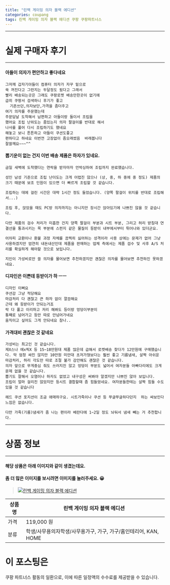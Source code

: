 ```yaml
---
title: "린백 게이밍 의자 블랙 에디션"
categories: coupang
tags: 린백 게이밍 의자 블랙 에디션 쿠팡 쿠팡파트너스
---
```

---

# 실제 구매자 후기

---


####    아들이 의자가 편안하고  좋다네요
    그저께 갑자기아들이 컴퓨터 의자가 자꾸 밑으로
    쑥 꺼진다고 그런지는 두달정도 됬다고 그래서
    빨리 배송되는곳은 그래도 쿠팡로켓 배송만한곳이 없기에
    급히 쿠팡서 검색하니 후기가 좋고
      기존쓰던,의자보단,가격을 좀더주고
    여기 의자를 주문했는데
    주문담날 도착해서 남편하고 아들이랑 둘이서 조립을
    했어요 조립 난위도는 좀있는지 의자 팔걸이를 반대로 해서
    나사를 풀어 다시 조립하기도 했네요
    해놓고 보니 튼튼하고 아들이 쿠션도좋고
    편하다고 하네요 이번껀 고장없이 좀오래썼음  바래봅니다
    잘쓸께요~~~^^

####    뽑기운이 없는 건지 이번 배송 제품은 하자가 있네요.
    금일 새벽에 도착했다는 연락을 받자마자 언박싱하여 조립까지 완료했습니다.
    
    성인 남성 기준으로 조립 난이도는 크게 어렵진 않으나 (상, 중, 하 중에 중 정도) 제품의 크기 때문에 보조 인원이 있으면 더 빠르게 조립할 것 같습니다.
    
    조립하는 데에 걸린 시간은 대략 1시간 정도 들었습니다. (양쪽 팔걸이 위치를 반대로 조립해서...)
    
    조립 후, 앉았을 때도 PC방 의자까지는 아니지만 장시간 앉아있기에 나쁘진 않을 것 같습니다.
    
    다만 제품의 검수 처리가 미흡한 건지 양쪽 팔걸이 부분과 시트 부분, 그리고 허리 받침대 연결선을 통과시키는 목 부분에 스펀지 같은 물질이 등받이 내부에서부터 튀어나와 있더군요.
    
    어차피 교환이나 환불 과정 자체를 끔찍히 싫어하는 성격이라 사용 상에는 문제가 없어 그냥 사용하겠지만 엄연히 내돈내산인데 제품을 판매하는 업체 측에서는 제품 검수 및 사후 A/S 처리를 확실하게 해야할 것으로 보입니다.
    
    지인이 가성비로만 쓸 의자를 물어보면 추천하겠지만 괜찮은 의자를 물어보면 추천하진 못하겠네요.

####    디자인은 이쁜데 등받이가 하 ㅡㅡ
    디자인 이뻐요 
    쿠션감 그냥 적당해요 
    마감처리 다 괜찮고 큰 하자 없이 깔끔해요 
    근데 왜 등받이가 안되는거죠 
    락 다 풀고 이리하고 저리 해봐도 등이랑 엉덩이부분이
    통째로 넘어가고 등만 따로 안넘어가네요 
    움직이고 싶어도 그게 안되네요 참나..

####    가격대비 괜찮은 것 같네요
    가성비는 최고인 것 같습니다.
    제X스나 에x픽X 등 15~18만원대 제품 많은데 급해서 로켓배송 찾다가 12만원에 구매했습니다. 막 엄청 싸진 않지만 10만원 미만대 초저가형보다는 훨씬 좋고 기름냄새, 살짝 아쉬운 마감처리, 허리 각도만 따로 조절 불가 감안해도 괜찮은 것 같습니다.
    의자 앞으로 무게중심 줘도 쓰러지진 않고 엉덩이 부분도 넓어서 여자분들 아빠다리에도 크게 문제 없을 것 같습니다.
    뽑기도 잘해서 오염이나 하자도 없었고 내구성은 써봐야 알겠지만 나쁘진 않아 보입니다. 
    조립이 얼마 걸리진 않았지만 등시트 결합할때 좀 힘들었네요. 여자분들한테는 살짝 힘들 수도 있을 것 같습니다
    
    헤드 쿠션 포지션이 조금 애매하구요. 시트가죽이나 쿠션 등 쭈글쭈글하다던지  하는 싸보인다 느낌은 없습니다. 
    
    다만 가죽(기름)냄새가 좀 나는 편이라 베란다에 1~2일 정도 놔둬서 냄새 빼는 거 추천합니다.

---

# 상품 정보

---

#### 해당 상품은 아래 이미지와 같이 생겼는데요. 
#### 좀 더 많은 이미지를 보시려면 이미지를 눌러주세요. 😀
> [![린백 게이밍 의자 블랙 에디션](https://static.coupangcdn.com/image/affiliate/banner/8374525869f54e9241211b8e99e151a6@2x.jpg)](https://coupa.ng/bPrZZY)

상품명 | 린백 게이밍 의자 블랙 에디션
-------|-------
가격 | 119,000 원
분류 | 학생/사무용의자학생/사무용가구, 가구, 가구/홈인테리어, KAN, HOME



# 이 포스팅은
쿠팡 파트너스 활동의 일환으로, 이에 따른 일정액의 수수료를 제공받을 수 있습니다.